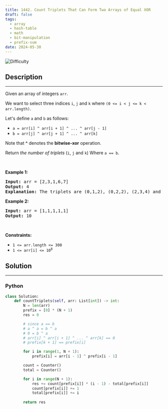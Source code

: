```yaml
---
title: 1442. Count Triplets That Can Form Two Arrays of Equal XOR
draft: false
tags: 
  - array
  - hash-table
  - math
  - bit-manipulation
  - prefix-sum
date: 2024-05-30
---
```


![Difficulty](https://img.shields.io/badge/Difficulty-Medium-blue.svg)

## Description

---
<p>Given an array of integers <code>arr</code>.</p>

<p>We want to select three indices <code>i</code>, <code>j</code> and <code>k</code> where <code>(0 &lt;= i &lt; j &lt;= k &lt; arr.length)</code>.</p>

<p>Let&#39;s define <code>a</code> and <code>b</code> as follows:</p>

<ul>
	<li><code>a = arr[i] ^ arr[i + 1] ^ ... ^ arr[j - 1]</code></li>
	<li><code>b = arr[j] ^ arr[j + 1] ^ ... ^ arr[k]</code></li>
</ul>

<p>Note that <strong>^</strong> denotes the <strong>bitwise-xor</strong> operation.</p>

<p>Return <em>the number of triplets</em> (<code>i</code>, <code>j</code> and <code>k</code>) Where <code>a == b</code>.</p>

<p>&nbsp;</p>
<p><strong class="example">Example 1:</strong></p>

<pre>
<strong>Input:</strong> arr = [2,3,1,6,7]
<strong>Output:</strong> 4
<strong>Explanation:</strong> The triplets are (0,1,2), (0,2,2), (2,3,4) and (2,4,4)
</pre>

<p><strong class="example">Example 2:</strong></p>

<pre>
<strong>Input:</strong> arr = [1,1,1,1,1]
<strong>Output:</strong> 10
</pre>

<p>&nbsp;</p>
<p><strong>Constraints:</strong></p>

<ul>
	<li><code>1 &lt;= arr.length &lt;= 300</code></li>
	<li><code>1 &lt;= arr[i] &lt;= 10<sup>8</sup></code></li>
</ul>


## Solution

---
### Python
``` py title='count-triplets-that-can-form-two-arrays-of-equal-xor'
class Solution:
    def countTriplets(self, arr: List[int]) -> int:
        N = len(arr)
        prefix = [0] * (N + 1)
        res = 0

        # since a == b
        # a ^ a = b ^ a
        # 0 = b ^ a
        # arr[i] ^ arr[i + 1] ^ ... ^ arr[k] == 0
        # prefix[k + 1] == prefix[i]

        for i in range(1, N + 1):
            prefix[i] = arr[i - 1] ^ prefix[i - 1]

        count = Counter()
        total = Counter()

        for i in range(N + 1):
            res += count[prefix[i]] * (i - 1) - total[prefix[i]]
            count[prefix[i]] += 1
            total[prefix[i]] += i
        
        return res

```

